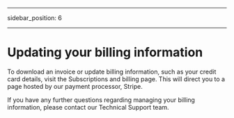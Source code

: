 ﻿
---

sidebar_position: 6

---
# Updating your billing information

To download an invoice or update billing information, such as your credit card details, visit the Subscriptions and billing page. This will direct you to a page hosted by our payment processor, Stripe.

If you have any further questions regarding managing your billing information, please contact our Technical Support team.
